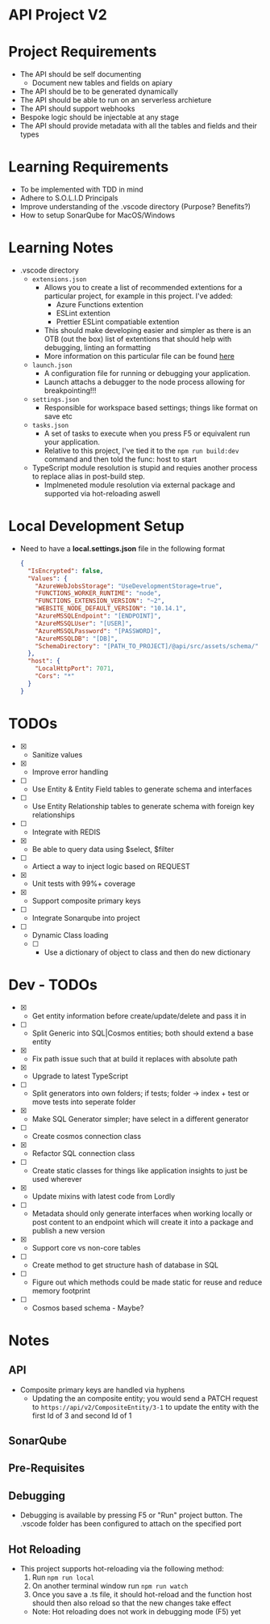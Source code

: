 # API Project V2

# Project Requirements
- The API should be self documenting
  - Document new tables and fields on apiary
- The API should be to be generated dynamically
- The API should be able to run on an serverless archieture
- The API should support webhooks
- Bespoke logic should be injectable at any stage
- The API should provide metadata with all the tables and fields and their types

# Learning Requirements
- To be implemented with TDD in mind
- Adhere to S.O.L.I.D Principals
- Improve understanding of the .vscode directory (Purpose? Benefits?)
- How to setup SonarQube for MacOS/Windows

# Learning Notes
- .vscode directory
  - `extensions.json`
    - Allows you to create a list of recommended extentions for a particular project, for example in this project. I've added:
      - Azure Functions extention
      - ESLint extention
      - Prettier ESLint compatiable extention
    - This should make developing easier and simpler as there is an OTB (out the box) list of extentions that should help with debugging, linting an formatting
    - More information on this particular file can be found [here](https://code.visualstudio.com/docs/editor/extension-gallery#_workspace-recommended-extensions)
  - `launch.json`
    - A configuration file for running or debugging your application.
    - Launch attachs a debugger to the node process allowing for breakpointing!!!
  - `settings.json`
    - Responsible for workspace based settings; things like format on save etc
  - `tasks.json`
    - A set of tasks to execute when you press F5 or equivalent run your application.
    - Relative to this project, I've tied it to the `npm run build:dev` command and then told the func: host to start
  - TypeScript module resolution is stupid and requies another process to replace alias in post-build step.
    - Implmeneted module resolution via external package and supported via hot-reloading aswell

# Local Development Setup

- Need to have a <b>local.settings.json</b> file in the following format
  ```json
  {
    "IsEncrypted": false,
    "Values": {
      "AzureWebJobsStorage": "UseDevelopmentStorage=true",
      "FUNCTIONS_WORKER_RUNTIME": "node",
      "FUNCTIONS_EXTENSION_VERSION": "~2",
      "WEBSITE_NODE_DEFAULT_VERSION": "10.14.1",
      "AzureMSSQLEndpoint": "[ENDPOINT]",
      "AzureMSSQLUser": "[USER]",
      "AzureMSSQLPassword": "[PASSWORD]",
      "AzureMSSQLDB": "[DB]",
      "SchemaDirectory": "[PATH_TO_PROJECT]/@api/src/assets/schema/"
    },
    "host": {
      "LocalHttpPort": 7071,
      "Cors": "*"
    }
  }
  ```

# TODOs

- [X] - Sanitize values
- [X] - Improve error handling
- [ ] - Use Entity & Entity Field tables to generate schema and interfaces
- [ ] - Use Entity Relationship tables to generate schema with foreign key relationships
- [ ] - Integrate with REDIS
- [X] - Be able to query data using $select, $filter
- [ ] - Artiect a way to inject logic based on REQUEST
- [X] - Unit tests with 99%+ coverage
- [X] - Support composite primary keys
- [ ] - Integrate Sonarqube into project
- [ ] - Dynamic Class loading
  - [ ] - Use a dictionary of object to class and then do new dictionary

# Dev - TODOs

- [X] - Get entity information before create/update/delete and pass it in
- [ ] - Split Generic into SQL|Cosmos entities; both should extend a base entity
- [X] - Fix path issue such that at build it replaces with absolute path
- [X] - Upgrade to latest TypeScript
- [ ] - Split generators into own folders; if tests; folder -> index + test or move tests into seperate folder
- [X] - Make SQL Generator simpler; have select in a different generator
- [ ] - Create cosmos connection class
- [X] - Refactor SQL connection class
- [ ] - Create static classes for things like application insights to just be used wherever
- [X] - Update mixins with latest code from Lordly
- [ ] - Metadata should only generate interfaces when working locally or post content to an endpoint which will create it into a package and publish a new version
- [X] - Support core vs non-core tables
- [ ] - Create method to get structure hash of database in SQL
- [ ] - Figure out which methods could be made static for reuse and reduce memory footprint
- [ ] - Cosmos based schema - Maybe?

# Notes

## API

- Composite primary keys are handled via hyphens
  - Updating the an composite entity; you would send a PATCH request to `https://api/v2/CompositeEntity/3-1` to update the entity with the first Id of 3 and second Id of 1

## SonarQube

## Pre-Requisites
## Debugging
- Debugging is available by pressing F5 or "Run" project button. The .vscode folder has been configured to attach on the specified port

## Hot Reloading
- This project supports hot-reloading via the following method:
  1. Run ```npm run local```
  2. On another terminal window run ```npm run watch```
  3. Once you save a .ts file, it should hot-reload and the function host should then also reload so that the new changes take effect
  - Note: Hot reloading does not work in debugging mode (F5) yet
